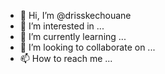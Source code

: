 - 👋 Hi, I’m @drisskechouane
- 👀 I’m interested in ...
- 🌱 I’m currently learning ...
- 💞️ I’m looking to collaborate on ...
- 📫 How to reach me ...

<!---
drisskechouane/drisskechouane is a ✨ special ✨ repository because its `README.md` (this file) appears on your GitHub profile.
You can click the Preview link to take a look at your changes.
--->
